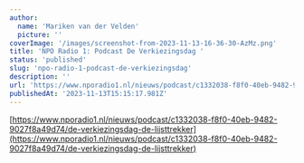 ```yaml
---
author:
  name: 'Mariken van der Velden'
  picture: ''
coverImage: '/images/screenshot-from-2023-11-13-16-36-30-AzMz.png'
title: 'NPO Radio 1: Podcast De Verkiezingsdag '
status: 'published'
slug: 'npo-radio-1-podcast-de-verkiezingsdag'
description: ''
url: 'https://www.nporadio1.nl/nieuws/podcast/c1332038-f8f0-40eb-9482-9027f8a49d74/de-verkiezingsdag-de-lijsttrekker'
publishedAt: '2023-11-13T15:15:17.981Z'
---
```


[https://www.nporadio1.nl/nieuws/podcast/c1332038-f8f0-40eb-9482-9027f8a49d74/de-verkiezingsdag-de-lijsttrekker](https://www.nporadio1.nl/nieuws/podcast/c1332038-f8f0-40eb-9482-9027f8a49d74/de-verkiezingsdag-de-lijsttrekker)

